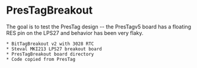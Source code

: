 # PresTagBreakout

The goal is to test the PresTag design -- the PresTagv5 board has a floating RES pin on the LPS27 and behavior has been very flaky.

    * BitTagBreakout v2 with 3028 RTC
    * Steval MKI213 LPS27 breakout board
    * PresTagBreakout board directory
    * Code copied from PresTag